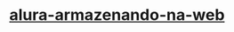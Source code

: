 # [alura-armazenando-na-web](https://learning-front-end.vercel.app/?vercelToolbarCode=Llei7_SernKc6cW)
